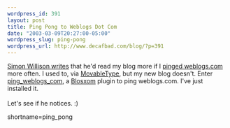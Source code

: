 ```yaml
--- 
wordpress_id: 391
layout: post
title: Ping Pong to Weblogs Dot Com
date: "2003-03-09T20:27:00-05:00"
wordpress_slug: ping-pong
wordpress_url: http://www.decafbad.com/blog/?p=391
---
```

<a href="http://simon.incutio.com/archive/2003/03/09/aPleaForPings" target="_top">Simon Willison writes</a>
that he'd read my blog more if I
<a href="http://newhome.weblogs.com/faq#howCanMyWeblogParticipateInWeblogscom" target="_top">pinged weblogs.com</a>
more often.  I used to, via <a href="http://www.decafbad.com/twiki/bin/view/Main/MovableType">MovableType</a>, but my new blog doesn't.  Enter
<a href="http://www.raelity.org/apps/blosxom/plugins/notification/ping_weblogs_com.individual" target="_top">ping_weblogs_com</a>,
a <a href="http://www.raelity.org/apps/blosxom/" target="_top">Blosxom</a> plugin to ping weblogs.com.  I've
just installed it.
<br /><br />
Let's see if he notices.  :)
<!--more-->
shortname=ping_pong
